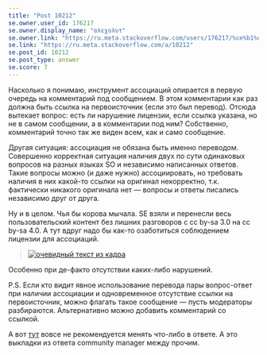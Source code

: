 ```yaml
---
title: "Post 10212"
se.owner.user_id: 176217
se.owner.display_name: "αλεχολυτ"
se.owner.link: "https://ru.meta.stackoverflow.com/users/176217/%ce%b1%ce%bb%ce%b5%cf%87%ce%bf%ce%bb%cf%85%cf%84"
se.link: "https://ru.meta.stackoverflow.com/a/10212"
se.post_id: 10212
se.post_type: answer
se.score: 7
---
```

<p>Насколько я понимаю, инструмент ассоциаций опирается в первую очередь на комментарий под сообщением. В этом комментарии как раз должна быть ссылка на первоисточник (если это был перевод). Отсюда вытекает вопрос: есть ли нарушение лицензии, если ссылка указана, но не в самом сообщении, а в комментарии под ним? Собственно, комментарий точно так же виден всем, как и само сообщение.</p>

<p>Другая ситуация: ассоциация не обязана быть именно переводом. Совершенно корректная ситуация наличия двух по сути одинаковых вопросов на разных языках SO и независимо написанных ответов. Такие вопросы можно (и даже нужно) ассоциировать, но требовать наличия в них какой-то ссылки на оригинал некорректно, т.к. фактически никакого оригинала нет — вопросы и ответы писались независимо друг от друга.</p>

<p>Ну и в целом. Чья бы корова мычала. SE взяли и перенесли весь пользовательский контент без лишних разговоров с cc by-sa 3.0 на cc by-sa 4.0. А тут вдруг надо бы как-то озаботиться соблюдением лицензии для ассоциаций.</p>

<blockquote>
  <p><a href="https://i.stack.imgur.com/w4joD.jpg" rel="nofollow noreferrer"><img src="https://i.stack.imgur.com/w4joD.jpg" alt="очевидный текст из кадра"></a></p>
</blockquote>

<p>Особенно при де-факто отсутствии каких-либо нарушений.</p>

<p>P.S. Если кто видит явное использование перевода пары вопрос-ответ при наличии ассоциации и одновременное отсутствие ссылки на первоисточник, можно флагать такое сообщение — пусть модераторы разбираются. Альтернативно можно добавить комментарий со ссылкой.</p>

<p>А вот <a href="https://ru.meta.stackoverflow.com/a/4998/176217">тут</a> вовсе не рекомендуется менять что-либо в ответе. А это выкладки из ответа community manager между прочим.</p>
